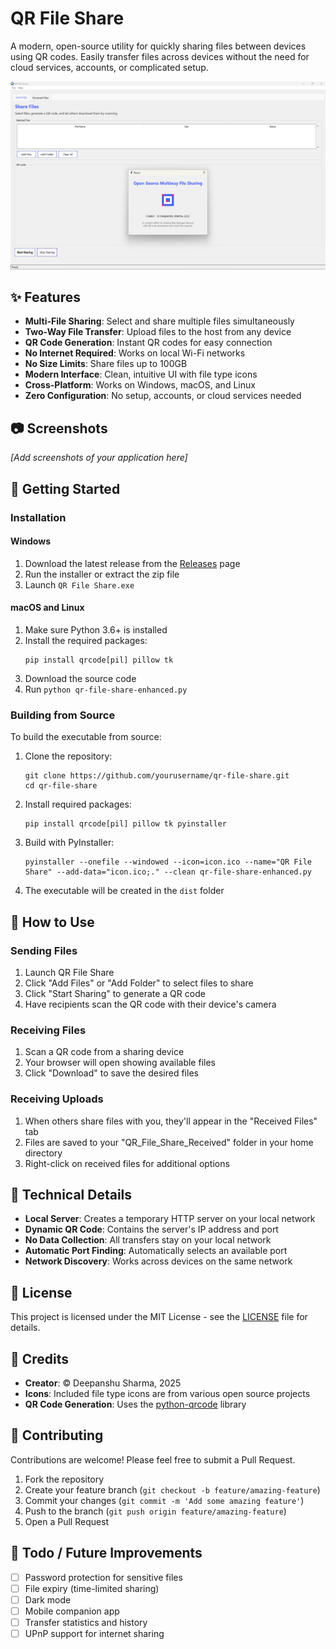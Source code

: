 # QR File Share

A modern, open-source utility for quickly sharing files between devices using QR codes. Easily transfer files across devices without the need for cloud services, accounts, or complicated setup.

![QR File Share Logo](mainwindow.png)

## ✨ Features

- **Multi-File Sharing**: Select and share multiple files simultaneously
- **Two-Way File Transfer**: Upload files to the host from any device
- **QR Code Generation**: Instant QR codes for easy connection
- **No Internet Required**: Works on local Wi-Fi networks
- **No Size Limits**: Share files up to 100GB
- **Modern Interface**: Clean, intuitive UI with file type icons
- **Cross-Platform**: Works on Windows, macOS, and Linux
- **Zero Configuration**: No setup, accounts, or cloud services needed

## 📷 Screenshots

*[Add screenshots of your application here]*

## 🚀 Getting Started

### Installation

#### Windows
1. Download the latest release from the [Releases](https://github.com/yourusername/qr-file-share/releases) page
2. Run the installer or extract the zip file
3. Launch `QR File Share.exe`

#### macOS and Linux
1. Make sure Python 3.6+ is installed
2. Install the required packages:
   ```
   pip install qrcode[pil] pillow tk
   ```
3. Download the source code
4. Run `python qr-file-share-enhanced.py`

### Building from Source

To build the executable from source:

1. Clone the repository:
   ```
   git clone https://github.com/yourusername/qr-file-share.git
   cd qr-file-share
   ```

2. Install required packages:
   ```
   pip install qrcode[pil] pillow tk pyinstaller
   ```

3. Build with PyInstaller:
   ```
   pyinstaller --onefile --windowed --icon=icon.ico --name="QR File Share" --add-data="icon.ico;." --clean qr-file-share-enhanced.py
   ```

4. The executable will be created in the `dist` folder

## 📖 How to Use

### Sending Files
1. Launch QR File Share
2. Click "Add Files" or "Add Folder" to select files to share
3. Click "Start Sharing" to generate a QR code
4. Have recipients scan the QR code with their device's camera

### Receiving Files
1. Scan a QR code from a sharing device
2. Your browser will open showing available files
3. Click "Download" to save the desired files

### Receiving Uploads
1. When others share files with you, they'll appear in the "Received Files" tab
2. Files are saved to your "QR_File_Share_Received" folder in your home directory
3. Right-click on received files for additional options

## 🔧 Technical Details

- **Local Server**: Creates a temporary HTTP server on your local network
- **Dynamic QR Code**: Contains the server's IP address and port
- **No Data Collection**: All transfers stay on your local network
- **Automatic Port Finding**: Automatically selects an available port
- **Network Discovery**: Works across devices on the same network

## 📜 License

This project is licensed under the MIT License - see the [LICENSE](LICENSE) file for details.

## 👏 Credits

- **Creator**: © Deepanshu Sharma, 2025
- **Icons**: Included file type icons are from various open source projects
- **QR Code Generation**: Uses the [python-qrcode](https://github.com/lincolnloop/python-qrcode) library

## 🤝 Contributing

Contributions are welcome! Please feel free to submit a Pull Request.

1. Fork the repository
2. Create your feature branch (`git checkout -b feature/amazing-feature`)
3. Commit your changes (`git commit -m 'Add some amazing feature'`)
4. Push to the branch (`git push origin feature/amazing-feature`)
5. Open a Pull Request

## 📝 Todo / Future Improvements

- [ ] Password protection for sensitive files
- [ ] File expiry (time-limited sharing)
- [ ] Dark mode
- [ ] Mobile companion app
- [ ] Transfer statistics and history
- [ ] UPnP support for internet sharing
